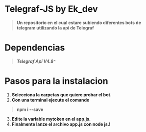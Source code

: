 # Telegraf-JS by Ek_dev

> ****Un repositorio en el cual estare subiendo diferentes bots de telegram utilizando la api de Telegraf****

# ****Dependencias**** #
> *******Telegraf Api V4.8^*******

# ****Pasos para la instalacion**** #
1. ****Selecciona la carpetas que quiere probar el bot.****
2. ****Con una terminal ejecute el comando****
> ****npm i --save****
3. ****Edite la variable mytoken en el app.js.****
4. ****Finalmente lanze el archivo app.js con node js.!****
